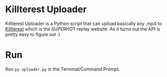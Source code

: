 # Killterest Uploader
Killterest Uploader is a Python script that can upload basically any .mp4 to [Killterest](https://killterst.com) which is the SUPERHOT replay website. As it turns out the API is pretty easy to figure out :)
# Run
Run ```py uploader.py```  in the Terminal/Command Prompt.